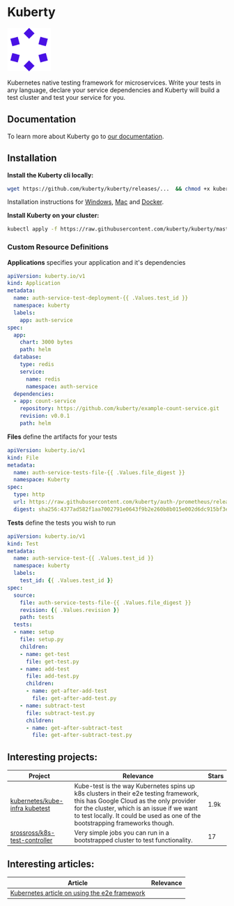 # Kuberty
<img src="https://github.com/kuberty/kuberty/raw/master/logos/logo.png" width="100">

Kubernetes native testing framework for microservices. Write your tests in any language, declare your service dependencies and Kuberty will build a test cluster and test your service for you.


## Documentation
To learn more about Kuberty go to [our documentation](https://wiki.tcbv.be/en/ict/kubernetes/kuberty).

## Installation
**Install the Kuberty cli locally:**

```bash
wget https://github.com/kuberty/kuberty/releases/...  && chmod +x kuberty  && mv kuberty /bin/bash/kuberty
```

Installation instructions for [Windows](/docs/installation/windows), [Mac](/docs/installation/mac) and [Docker](/docs/installation/docker).

**Install Kuberty on your cluster:**
```bash
kubectl apply -f https://raw.githubusercontent.com/kuberty/kuberty/master/deploy/install-kuberty.yaml
```

### Custom Resource Definitions
**Applications** specifies your application and it's dependencies

```yaml
apiVersion: kuberty.io/v1
kind: Application
metadata:
  name: auth-service-test-deployment-{{ .Values.test_id }}
  namespace: kuberty
  labels:
    app: auth-service
spec:
  app:
    chart: 3000 bytes
    path: helm
  database:
    type: redis
    service:
      name: redis
      namespace: auth-service
  dependencies:
  - app: count-service
    repository: https://github.com/kuberty/example-count-service.git
    revision: v0.0.1
    path: helm
```
**Files** define the artifacts for your tests
```yaml
apiVersion: kuberty.io/v1
kind: File
metadata:
  name: auth-service-tests-file-{{ .Values.file_digest }}
  namespace: Kuberty
spec:
  type: http
  url: https://raw.githubusercontent.com/kuberty/auth-/prometheus/release-2.16/documentation/examples/prometheus.yml
  digest: sha256:4377ad582f1aa7002791e0643f9b2e260b8b015e002d6dc915bf3e4b10927f9e
```
**Tests** define the tests you wish to run

```yaml
apiVersion: kuberty.io/v1
kind: Test
metadata:
  name: auth-service-test-{{ .Values.test_id }}
  namespace: kuberty
  labels:
    test_id: {{ .Values.test_id }}
spec:
  source:
    file: auth-service-tests-file-{{ .Values.file_digest }}
    revision: {{ .Values.revision }}
    path: tests
  tests:
  - name: setup
    file: setup.py
    children:
    - name: get-test
      file: get-test.py
    - name: add-test
      file: add-test.py
      children:
      - name: get-after-add-test
        file: get-after-add-test.py
    - name: subtract-test
      file: subtract-test.py
      children:
      - name: get-after-subtract-test
        file: get-after-subtract-test.py
```

## Interesting projects:
| Project | Relevance | Stars | 
| -- | -- | -- |
| [kubernetes/kube-infra kubetest](https://github.com/kubernetes/test-infra/blob/master/kubetest/README.md) | Kube-test is the way Kubernetes spins up k8s clusters in their e2e testing framework, this has Google Cloud as the only provider for the cluster, which is an issue if we want to test locally. It could be used as one of the bootstrapping frameworks though. | 1.9k
| [srossross/k8s-test-controller](https://srossross.github.io/k8s-test-controller/) | Very simple jobs you can run in a bootstrapped cluster to test functionality. | 17 |

## Interesting articles:
| Article | Relevance |
| ------- | --------- |
| [Kubernetes article on using the e2e framework](https://kubernetes.io/blog/2019/03/22/kubernetes-end-to-end-testing-for-everyone/) | 
